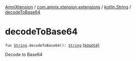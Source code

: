 [AmniXtension](../../index.md) / [com.amnix.xtension.extensions](../index.md) / [kotlin.String](index.md) / [decodeToBase64](./decode-to-base64.md)

# decodeToBase64

`fun `[`String`](https://kotlinlang.org/api/latest/jvm/stdlib/kotlin/-string/index.html)`.decodeToBase64(): `[`String`](https://kotlinlang.org/api/latest/jvm/stdlib/kotlin/-string/index.html) [(source)](https://github.com/AmniX/AmniXTension/tree/master/AmniXtension/src/main/java/com/amnix/xtension/extensions/StringsExtension.kt#L89)

Decode to Base64

